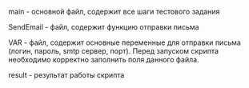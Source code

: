 main - основной файл, содержит все шаги тестового задания


SendEmail - файл, содержит функцию отправки письма

VAR - файл, содержит основные переменные для отправки письма (логин, пароль, smtp сервер, порт). Перед запуском скрипта необходимо корректно заполнить поля данного файла.

result - результат работы скрипта
